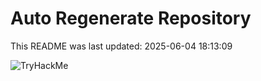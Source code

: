 # Auto Regenerate Repository

This README was last updated: 2025-06-04 18:13:09

 ![TryHackMe](https://tryhackme.com/badge/533634)